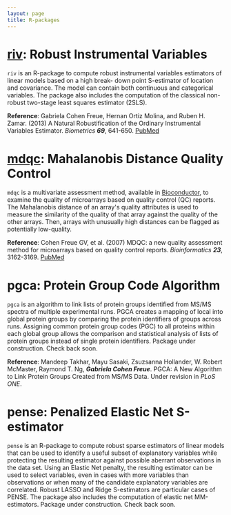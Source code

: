 ```yaml
---
layout: page
title: R-packages
---
```


# [riv](https://cran.r-project.org/web/packages/riv/index.html): Robust Instrumental Variables
`riv` is an R-package to compute robust instrumental variables estimators of linear models based on a high break- down point S-estimator of location and covariance. The model can contain both continuous and categorical variables. The package also includes the computation of the classical non-robust two-stage least squares estimator (2SLS).

**Reference**: Gabriela Cohen Freue, Hernan Ortiz Molina, and Ruben H. Zamar. (2013) A Natural Robustification of the Ordinary Instrumental Variables Estimator. *Biometrics* ***69***, 641-650.
[PubMed](https://www.ncbi.nlm.nih.gov/pubmed/23865476)

# [mdqc](https://www.bioconductor.org/packages/release/bioc/html/mdqc.html): Mahalanobis Distance Quality Control
`mdqc` is a multivariate assessment method, available in [Bioconductor](https://www.bioconductor.org), to examine the quality of microarrays based on quality control (QC) reports. The Mahalanobis distance of an array's quality attributes is used to measure the similarity of the quality of that array against the quality of the other arrays. Then, arrays with unusually high distances can be flagged as potentially low-quality. 

**Reference**: Cohen Freue GV, et al. (2007)  MDQC: a new quality assessment method for microarrays based on quality control reports. *Bioinformatics* ***23***, 3162-3169. [PubMed](https://www.ncbi.nlm.nih.gov/pubmed/17933854) 

# pgca: Protein Group Code Algorithm
`pgca` is an algorithm to link lists of protein groups identified from MS/MS spectra of multiple experimental runs. PGCA creates a mapping of local into global protein groups by comparing the protein identifiers of groups across runs. Assigning common protein group codes (PGC) to all proteins within each global group allows the comparison and statistical analysis of lists of protein groups instead of single protein identifiers. Package under construction. Check back soon.

**Reference**: Mandeep Takhar, Mayu Sasaki, Zsuzsanna Hollander, W. Robert McMaster, Raymond T. Ng, ***Gabriela Cohen Freue***. PGCA: A New Algorithm to Link Protein Groups Created from MS/MS Data. Under revision in *PLoS ONE*.

# pense: Penalized Elastic Net S-estimator
`pense` is an R-package to compute robust sparse estimators of linear models that can be used to identify a useful subset of explanatory variables while protecting the resulting estimator against possible aberrant observations in the data set. Using an Elastic Net penalty, the resulting estimator can be used to select variables, even in cases with more variables than observations or when many of the candidate explanatory variables are correlated. Robust LASSO and Ridge S-estimators are particular cases of PENSE. The package also includes the computation of elastic net MM-estimators. Package under construction. Check back soon.
